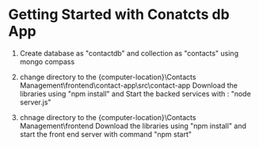 # Getting Started with Conatcts db App

1. Create database as "contactdb" and collection as "contacts" using mongo compass

2. change directory to the {computer-location}\Contacts Management\frontend\contact-app\src\contact-app
   Download the libraries using "npm install" and Start the backed services with : "node server.js"

3. chnage directory to the {computer-location}\Contacts Management\frontend
   Download the libraries using "npm install" and start the front end server with command "npm start"
